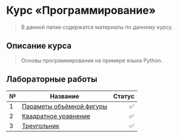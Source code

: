 # Курс «Программирование»

> В данной папке содержатся материалы по данному курсу.

## Описание курса

> Основы программирования на примере языка Python.

## Лабораторные работы

| №     | Название                                                                                                                | Статус                    | 
|:------|-------------------------------------------------------------------------------------------------------------------------|--------------------------:|
| 1     | [Параметы объёмной фигуры](https://github.com/Kori-Tamashi/bmstu/tree/first_semester/first_semester/programming/lab_01) | ✅                       | 
| 2     | [Квадратное уравнение](https://github.com/Kori-Tamashi/bmstu/tree/first_semester/first_semester/programming/lab_02)     | ✅                       | 
| 3     | [Треугольник](https://github.com/Kori-Tamashi/bmstu/tree/first_semester/first_semester/programming/lab_03)              | ✅                       | 
